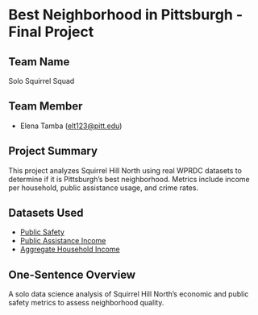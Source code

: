 # Best Neighborhood in Pittsburgh - Final Project

## Team Name
Solo Squirrel Squad

## Team Member
- Elena Tamba (elt123@pitt.edu)

## Project Summary
This project analyzes Squirrel Hill North using real WPRDC datasets to determine if it is Pittsburgh’s best neighborhood. Metrics include income per household, public assistance usage, and crime rates.

## Datasets Used
- [Public Safety](https://data.wprdc.org/dataset/public-safety)
- [Public Assistance Income](https://data.wprdc.org/dataset/public-assistance-income)
- [Aggregate Household Income](https://data.wprdc.org/dataset/aggregate-household-income)

## One-Sentence Overview
A solo data science analysis of Squirrel Hill North’s economic and public safety metrics to assess neighborhood quality.
